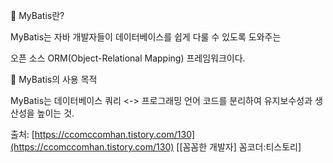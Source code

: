 🐣 MyBatis란?

MyBatis는 자바 개발자들이 데이터베이스를 쉽게 다룰 수 있도록 도와주는

오픈 소스 ORM(Object-Relational Mapping) 프레임워크이다.

🧐 MyBatis의 사용 목적

MyBatis는 데이터베이스 쿼리 <-> 프로그래밍 언어 코드를 분리하여 유지보수성과 생산성을 높이는 것.

  

출처: [https://ccomccomhan.tistory.com/130](https://ccomccomhan.tistory.com/130) [[꼼꼼한 개발자] 꼼코더:티스토리]
